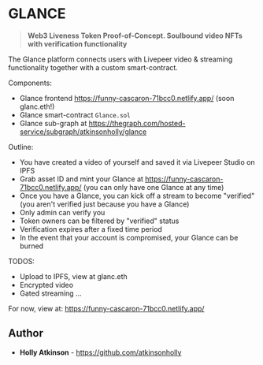 # GLANCE

> **Web3 Liveness Token Proof-of-Concept. Soulbound video NFTs with verification functionality**

The Glance platform connects users with Livepeer video & streaming functionality together with a custom smart-contract.

Components:
- Glance frontend https://funny-cascaron-71bcc0.netlify.app/ (soon glanc.eth!)
- Glance smart-contract `Glance.sol`
- Glance sub-graph at https://thegraph.com/hosted-service/subgraph/atkinsonholly/glance 

Outline:

- You have created a video of yourself and saved it via Livepeer Studio on IPFS
- Grab asset ID and mint your Glance at https://funny-cascaron-71bcc0.netlify.app/ (you can only have one Glance at any time)
- Once you have a Glance, you can kick off a stream to become "verified" (you aren't verified just because you have a Glance)
- Only admin can verify you
- Token owners can be filtered by "verified" status
- Verification expires after a fixed time period
- In the event that your account is compromised, your Glance can be burned

TODOS:

- Upload to IPFS, view at glanc.eth
- Encrypted video
- Gated streaming
...

For now, view at: https://funny-cascaron-71bcc0.netlify.app/

## Author

* **Holly Atkinson** - https://github.com/atkinsonholly